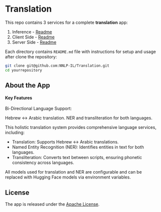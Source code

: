 # Translation

This repo contains 3 services for a complete **translation** app: 
1. Inference  - [Readme](/translation-inference/Readme.md)
2. Client Side - [Readme](/translation-client/README.md)
3. Server Side - [Readme](/translation-be/README.md)

Each directory contains `README.md` file with instructions for setup and usage after clone the repository:

   ```bash
   git clone git@github.com:NNLP-IL/Translation.git
   cd yourrepository
   ```

## About the App

#### Key Features
Bi-Directional Language Support:

Hebrew ↔ Arabic translation.
NER and transliteration for both languages.

This holistic translation system provides comprehensive language services, including:

* Translation: Supports Hebrew ↔ Arabic translations.
* Named Entity Recognition (NER): Identifies entities in text for both languages.
* Transliteration: Converts text between scripts, ensuring phonetic consistency across languages.

All models used for translation and NER are configurable and can be replaced with Hugging Face models via environment variables.

## License

The app is released under the [Apache License](https://www.apache.org/licenses/LICENSE-2.0).